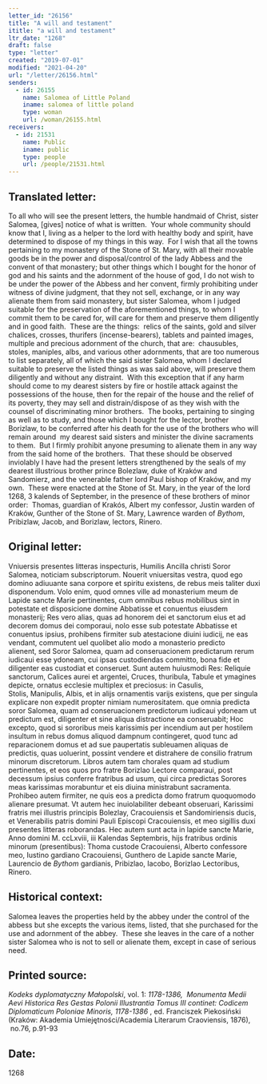 ```yaml
---
letter_id: "26156"
title: "A will and testament"
ititle: "a will and testament"
ltr_date: "1268"
draft: false
type: "letter"
created: "2019-07-01"
modified: "2021-04-20"
url: "/letter/26156.html"
senders:
  - id: 26155
    name: Salomea of Little Poland
    iname: salomea of little poland
    type: woman
    url: /woman/26155.html
receivers:
  - id: 21531
    name: Public
    iname: public
    type: people
    url: /people/21531.html
---
```

<h2> Translated letter:</h2><p>To all who will see the present letters, the humble handmaid of Christ, sister Salomea, [gives] notice of what is written.&nbsp; Your whole community should know that I, living as a helper to the lord with healthy body and spirit, have determined to dispose of my things in this way.&nbsp; For I wish that all the towns pertaining to my monastery of the Stone of St. Mary, with all their movable goods be in the power and disposal/control of the lady Abbess and the convent of that monastery; but other things which I bought for the honor of god and his saints and the adornment of the house of god, I do not wish to be under the power of the Abbess and her convent, firmly prohibiting under witness of divine judgment, that they not sell, exchange, or in any way alienate them from said monastery, but sister Salomea, whom I judged suitable for the preservation of the aforementioned things, to whom I commit them to be cared for, will care for them and preserve them diligently and in good faith.&nbsp; These are the things:&nbsp; relics of the saints, gold and silver chalices, crosses, thurifers (incense-bearers), tablets and painted images, multiple and precious adornment of the church, that are:&nbsp; chausubles, stoles, maniples, albs, and various other adornments, that are too numerous to list separately, all of which the said sister Salomea, whom I declared suitable to preserve the listed things as was said above, will preserve them diligently and without any distraint.&nbsp; With this exception that if any harm should come to my dearest sisters by fire or hostile attack against the possessions of the house, then for the repair of the house and the relief of its poverty, they may sell and distrain/dispose of as they wish with the counsel of discriminating minor brothers. &nbsp;The books, pertaining to singing as well as to study, and those which I bought for the lector, brother Borizlaw, to be conferred after his death for the use of the brothers who will remain around&nbsp; my dearest said sisters and minister the divine sacraments to them.&nbsp; But I firmly prohibit anyone presuming to alienate them in any way from the said home of the brothers.&nbsp; That these should be observed inviolably I have had the present letters strengthened by the seals of my dearest illustrious brother prince Bolezlaw, duke of Kraków and Sandomierz, and the venerable father lord Paul bishop of Kraków, and my own.&nbsp; These were enacted at the Stone of St. Mary, in the year of the lord 1268, 3 kalends of September, in the presence of these brothers of minor order:&nbsp; Thomas, guardian of Krakós, Albert my confessor, Justin warden of Kraków, Gunther of the Stone of St. Mary, Lawrence warden of <i>Bythom</i>, Pribizlaw, Jacob, and Borizlaw, lectors, Rinero.</p><h2 class="mt-4"> Original letter:</h2><p>Vniuersis presentes litteras inspecturis, Humilis Ancilla christi Soror Salomea, noticiam&nbsp;subscriptorum. Nouerit vniuersitas vestra, quod ego domino adiuuante sana corpore et&nbsp;spiritu existens, de rebus meis taliter duxi disponendum. Volo enim, quod omnes ville ad&nbsp;monasterium meum de Lapide sancte Marie pertinentes, cum omnibus rebus mobilibus sint&nbsp;in potestate et disposicione domine Abbatisse et conuentus eiusdem monasterij; Res vero&nbsp;alias, quas ad honorem dei et sanctorum eius et ad decorem domus dei comporaui, nolo esse&nbsp;sub potestate Abbatisse et conuentus ipsius, prohibens firmiter sub atestacione diuini&nbsp;iudicij, ne eas vendant, commutent uel quolibet alio modo a monasterio predicto alienent,&nbsp;sed Soror Salomea, quam ad conseruacionem predictarum rerum iudicaui esse ydoneam,&nbsp;cui ipsas custodiendas committo, bona fide et diligenter eas custodiat et conseruet. Sunt&nbsp;autem huiusmodi Res: Reliquie sanctorum, Calices aurei et argentei, Cruces, thuribula,&nbsp;Tabule et ymagines depicte, ornatus ecclesie multiplex et preciosus: in Casulis, Stolis,&nbsp;Manipulis, Albis, et in alijs ornamentis varijs existens, que per singula explicare non expedit&nbsp;propter nimiam numerositatem. que omnia predicta soror Salomea, quam ad conseruacionem predictorum iudicaui ydoneam ut predictum est, diligenter et sine aliqua distractione ea conseruabit; Hoc excepto, quod si sororibus meis karissimis per incendium aut per hostilem insultum in rebus domus aliquod dampnum contingeret, quod tunc ad reparacionem domus et ad sue paupertatis subleuamen aliquas de predictis, quas uoluerint, possint vendere et distrahere de consilio fratrum minorum discretorum. Libros autem tam chorales quam ad studium pertinentes, et eos quos pro fratre Borizlao Lectore comparaui, post decessum ipsius conferre fratribus ad usum, qui circa predictas Sorores meas karissimas morabuntur et eis diuina ministrabunt sacramenta. Prohibeo autem firmiter, ne&nbsp;quis eos a predicta domo fratrum quoquomodo alienare presumat. Vt autem hec inuiolabiliter debeant obseruari, Karissimi fratris mei illustris principis Bolezlay, Cracouiensis et Sandomiriensis ducis, et Venerabilis patris domini Pauli Episcopi Cracouiensis, et meo sigillis duxi presentes litteras roborandas. Hec autem sunt acta in lapide sancte Marie, Anno domini M. ccLxviii, iii Kalendas Septembris, hijs fratribus ordinis minorum (presentibus): Thoma custode Cracouiensi, Alberto confessore meo,&nbsp;Iustino gardiano Cracouiensi, Gunthero de Lapide sancte Marie, Laurencio de <i>Bythom&nbsp;</i>gardianis, Pribizlao, Iacobo, Borizlao Lectoribus, Rinero.</p><h2 class="mt-4"> Historical context:</h2><p>Salomea leaves the properties held by the abbey under the control of the abbess but she excepts the various items, listed, that she purchased for the use and adornment of the abbey.&nbsp; These she leaves in the care of a nother sister Salomea who is not to sell or alienate them, except in case of serious need.</p><h2 class="mt-4"> Printed source:</h2><p><i>Kodeks dyplomatyczny Małopolski</i>, vol. 1: <i>1178-1386, </i>&nbsp;<i>Monumenta Medii Aevi Historica Res Gestas Polonii Illustrantia Tomus III continet: Codicem Diplomaticum Poloniae Minoris, 1178-1386</i> , ed. Franciszek Piekosiński (Kraków: Akademia Umiejętności/Academia Literarum Craoviensis, 1876), &nbsp;no.76, p.91-93</p><h2 class="mt-4"> Date:</h2>1268